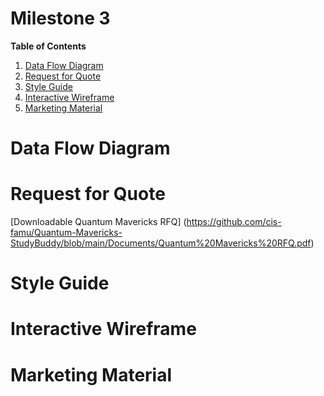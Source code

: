 # Milestone 3

[//]: # (Feel free to add all of your deliverables here whenever they're completed) 

**Table of Contents**
1. [Data Flow Diagram](#data-flow-diagram)
2. [Request for Quote](#request-for-quote)
3. [Style Guide](#style-guide)
4. [Interactive Wireframe](#interactive-wireframe)
5. [Marketing Material](#marketing-material)

# Data Flow Diagram




# Request for Quote
[Downloadable Quantum Mavericks RFQ] (https://github.com/cis-famu/Quantum-Mavericks-StudyBuddy/blob/main/Documents/Quantum%20Mavericks%20RFQ.pdf)


# Style Guide




# Interactive Wireframe




# Marketing Material
